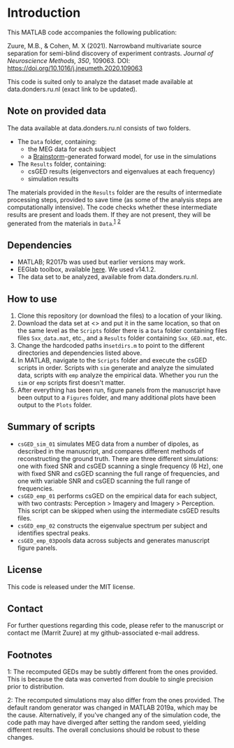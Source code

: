 # Introduction
This MATLAB code accompanies the following publication:

Zuure, M.B., & Cohen, M. X (2021). Narrowband multivariate source separation for semi-blind discovery of experiment contrasts. _Journal of Neuroscience Methods, 350_, 109063. DOI: https://doi.org/10.1016/j.jneumeth.2020.109063

This code is suited only to analyze the dataset made available at data.donders.ru.nl (exact link to be updated).

## Note on provided data
The data available at data.donders.ru.nl consists of two folders.
- The `Data` folder, containing:
	-  the MEG data for each subject
	-  a [Brainstorm](https://neuroimage.usc.edu/brainstorm)-generated forward model, for use in the simulations
- The `Results` folder, containing:
	- csGED results (eigenvectors and eigenvalues at each frequency)
	-  simulation results

The materials provided in the `Results` folder are the results of intermediate processing steps, provided to save time (as some of the analysis steps are computationally intensive). The code checks whether these intermediate results are present and loads them. If they are not present, they will be generated from the materials in `Data`.<sup>[1](#fn1)</sup> <sup>[2](#fn2)</sup>

## Dependencies
- MATLAB; R2017b was used but earlier versions may work.
- EEGlab toolbox, available [here](https://sccn.ucsd.edu/eeglab/index.php). We used v14.1.2.
 - The data set to be analyzed, available from data.donders.ru.nl.

## How to use
 1. Clone this repository (or download the files) to a location of your liking. 
 2. Download the data set at <> and put it in the same location, so that on the same level as the `Scripts` folder there is a  `Data` folder containing files files `Sxx_data.mat`, etc., and a `Results` folder containing `Sxx_GED.mat`, etc.
 3. Change the hardcoded paths in`setdirs.m` to point to the different directories and dependencies listed above.
 4. In MATLAB, navigate to the `Scripts` folder and execute the csGED scripts in order. Scripts with `sim` generate and analyze the simulated data, scripts with `emp` analyze the empirical data. Whether you run the `sim` or `emp`  scripts first doesn't matter.
 5. After everything has been run, figure panels from the manuscript have been output to a `Figures` folder, and many additional plots have been output to the `Plots` folder.

## Summary of scripts
- `csGED_sim_01` simulates MEG data from a number of dipoles, as described in the manuscript, and compares different methods of reconstructing the ground truth. There are three different simulations: one with fixed SNR and csGED scanning a single frequency (6 Hz), one with fixed SNR and csGED scanning the full range of frequencies, and one with variable SNR and csGED scanning the full range of frequencies.
- `csGED_emp_01` performs csGED on the empirical data for each subject, with two contrasts: Perception > Imagery and Imagery > Perception. This script can be skipped when using the intermediate csGED results files.
- `csGED_emp_02` constructs the eigenvalue spectrum per subject and identifies spectral peaks.
- `csGED_emp_03`pools data across subjects and generates manuscript figure panels.

## License
This code is released under the MIT license.

## Contact
For further questions regarding this code, please refer to the manuscript or contact me (Marrit Zuure) at my github-associated e-mail address.

## Footnotes
<a name="fn1">1</a>: The recomputed GEDs may be subtly different from the ones provided. This is because the data was converted from double to single precision prior to distribution.

<a name="fn2">2</a>: The recomputed simulations may also differ from the ones provided. The default random generator was changed in MATLAB 2019a, which may be the cause. Alternatively, if you've changed any of the simulation code, the code path may have diverged after setting the random seed, yielding different results. The overall conclusions should be robust to these changes.
